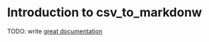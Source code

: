 # Introduction to csv_to_markdonw

TODO: write [great documentation](http://jacobian.org/writing/what-to-write/)
